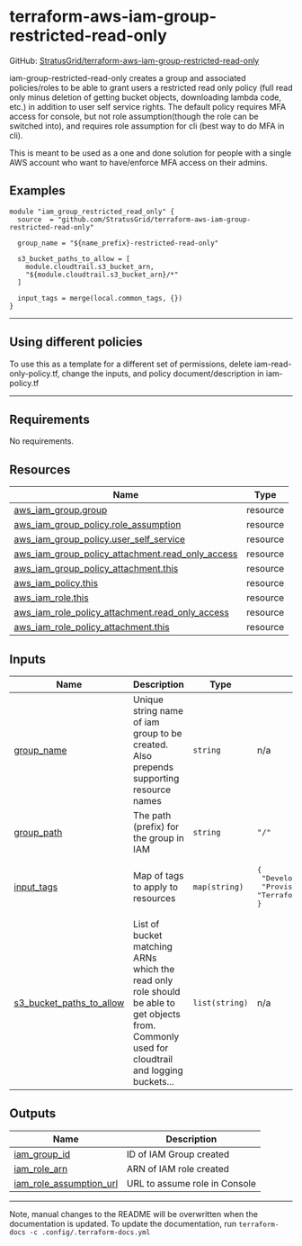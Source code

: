 <!-- BEGIN_TF_DOCS -->
# terraform-aws-iam-group-restricted-read-only

GitHub: [StratusGrid/terraform-aws-iam-group-restricted-read-only](https://github.com/StratusGrid/terraform-aws-iam-group-restricted-read-only)

iam-group-restricted-read-only creates a group and associated policies/roles to be able to grant users a restricted read only policy (full read only minus deletion of getting bucket objects, downloading lambda code, etc.) in addition to user self service rights. The default policy requires MFA access for console, but not role assumption(though the role can be switched into), and requires role assumption for cli (best way to do MFA in cli).

This is meant to be used as a one and done solution for people with a single AWS account who want to have/enforce MFA access on their admins.

## Examples

```hcl
module "iam_group_restricted_read_only" {
  source  = "github.com/StratusGrid/terraform-aws-iam-group-restricted-read-only"

  group_name = "${name_prefix}-restricted-read-only"

  s3_bucket_paths_to_allow = [
    module.cloudtrail.s3_bucket_arn,
    "${module.cloudtrail.s3_bucket_arn}/*"
  ]

  input_tags = merge(local.common_tags, {})
}
```
---
## Using different policies

To use this as a template for a different set of permissions, delete iam-read-only-policy.tf, change the inputs, and policy document/description in iam-policy.tf

---
## Requirements

No requirements.

## Resources

| Name | Type |
|------|------|
| [aws_iam_group.group](https://registry.terraform.io/providers/hashicorp/aws/latest/docs/resources/iam_group) | resource |
| [aws_iam_group_policy.role_assumption](https://registry.terraform.io/providers/hashicorp/aws/latest/docs/resources/iam_group_policy) | resource |
| [aws_iam_group_policy.user_self_service](https://registry.terraform.io/providers/hashicorp/aws/latest/docs/resources/iam_group_policy) | resource |
| [aws_iam_group_policy_attachment.read_only_access](https://registry.terraform.io/providers/hashicorp/aws/latest/docs/resources/iam_group_policy_attachment) | resource |
| [aws_iam_group_policy_attachment.this](https://registry.terraform.io/providers/hashicorp/aws/latest/docs/resources/iam_group_policy_attachment) | resource |
| [aws_iam_policy.this](https://registry.terraform.io/providers/hashicorp/aws/latest/docs/resources/iam_policy) | resource |
| [aws_iam_role.this](https://registry.terraform.io/providers/hashicorp/aws/latest/docs/resources/iam_role) | resource |
| [aws_iam_role_policy_attachment.read_only_access](https://registry.terraform.io/providers/hashicorp/aws/latest/docs/resources/iam_role_policy_attachment) | resource |
| [aws_iam_role_policy_attachment.this](https://registry.terraform.io/providers/hashicorp/aws/latest/docs/resources/iam_role_policy_attachment) | resource |

## Inputs

| Name | Description | Type | Default | Required |
|------|-------------|------|---------|:--------:|
| <a name="input_group_name"></a> [group\_name](#input\_group\_name) | Unique string name of iam group to be created. Also prepends supporting resource names | `string` | n/a | yes |
| <a name="input_group_path"></a> [group\_path](#input\_group\_path) | The path (prefix) for the group in IAM | `string` | `"/"` | no |
| <a name="input_input_tags"></a> [input\_tags](#input\_input\_tags) | Map of tags to apply to resources | `map(string)` | <pre>{<br>  "Developer": "StratusGrid",<br>  "Provisioner": "Terraform"<br>}</pre> | no |
| <a name="input_s3_bucket_paths_to_allow"></a> [s3\_bucket\_paths\_to\_allow](#input\_s3\_bucket\_paths\_to\_allow) | List of bucket matching ARNs which the read only role should be able to get objects from. Commonly used for cloudtrail and logging buckets... | `list(string)` | n/a | yes |

## Outputs

| Name | Description |
|------|-------------|
| <a name="output_iam_group_id"></a> [iam\_group\_id](#output\_iam\_group\_id) | ID of IAM Group created |
| <a name="output_iam_role_arn"></a> [iam\_role\_arn](#output\_iam\_role\_arn) | ARN of IAM role created |
| <a name="output_iam_role_assumption_url"></a> [iam\_role\_assumption\_url](#output\_iam\_role\_assumption\_url) | URL to assume role in Console |

---

Note, manual changes to the README will be overwritten when the documentation is updated. To update the documentation, run `terraform-docs -c .config/.terraform-docs.yml`
<!-- END_TF_DOCS -->